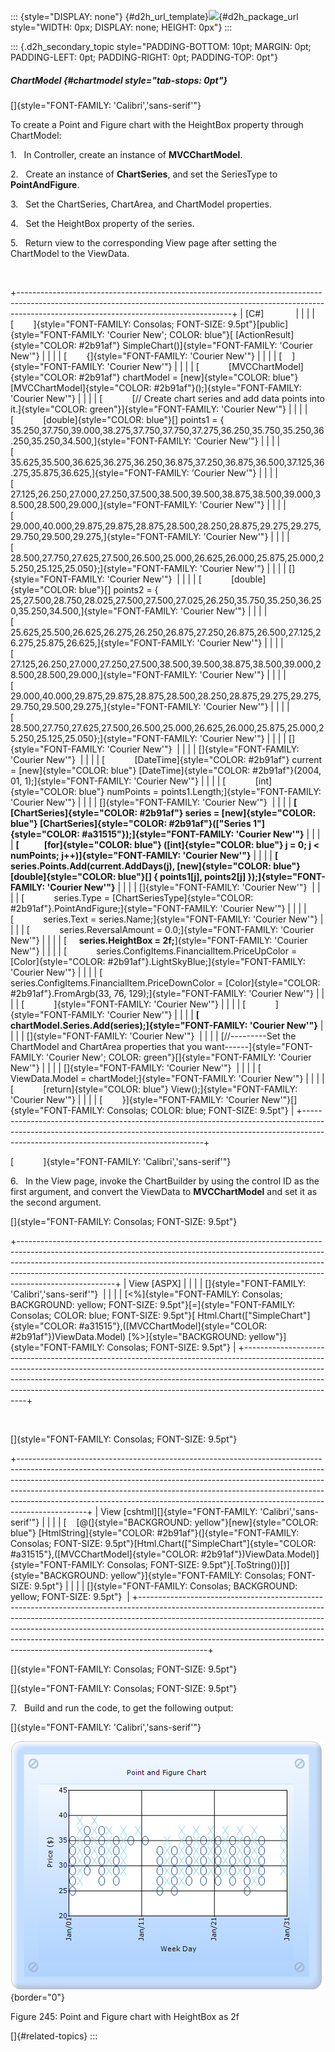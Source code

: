 ::: {style="DISPLAY: none"}
[](ms-xhelp:///?Id=d2h_url_template){#d2h_url_template}![](!package_url!){#d2h_package_url style="WIDTH: 0px; DISPLAY: none; HEIGHT: 0px"}
:::

::: {.d2h_secondary_topic style="PADDING-BOTTOM: 10pt; MARGIN: 0pt; PADDING-LEFT: 0pt; PADDING-RIGHT: 0pt; PADDING-TOP: 0pt"}
##### ChartModel {#chartmodel style="tab-stops: 0pt"}

[]{style="FONT-FAMILY: 'Calibri','sans-serif'"} 

To create a Point and Figure chart with the HeightBox property through ChartModel:

1.   In Controller, create an instance of **MVCChartModel**.

2.   Create an instance of **ChartSeries**, and set the SeriesType to **PointAndFigure**.

3.   Set the ChartSeries, ChartArea, and ChartModel properties.

4.   Set the HeightBox property of the series.

5.   Return view to the corresponding View page after setting the ChartModel to the ViewData.

 

+-----------------------------------------------------------------------------------------------------------------------------------------------------------------------------------------------------------------+
| \[C#\]                                                                                                                                                                                                          |
|                                                                                                                                                                                                                 |
| [        ]{style="FONT-FAMILY: Consolas; FONT-SIZE: 9.5pt"}[public]{style="FONT-FAMILY: 'Courier New'; COLOR: blue"}[ [ActionResult]{style="COLOR: #2b91af"} SimpleChart()]{style="FONT-FAMILY: 'Courier New'"} |
|                                                                                                                                                                                                                 |
| [        {]{style="FONT-FAMILY: 'Courier New'"}                                                                                                                                                                 |
|                                                                                                                                                                                                                 |
| [    ]{style="FONT-FAMILY: 'Courier New'"}                                                                                                                                                                      |
|                                                                                                                                                                                                                 |
| [            [MVCChartModel]{style="COLOR: #2b91af"} chartModel = [new]{style="COLOR: blue"} [MVCChartModel]{style="COLOR: #2b91af"}();]{style="FONT-FAMILY: 'Courier New'"}                                    |
|                                                                                                                                                                                                                 |
| [            [// Create chart series and add data points into it.]{style="COLOR: green"}]{style="FONT-FAMILY: 'Courier New'"}                                                                                   |
|                                                                                                                                                                                                                 |
| [            [double]{style="COLOR: blue"}\[\] points1 = {   35.250,37.750,39.000,38.275,37.750,37.750,37.275,36.250,35.750,35.250,36.250,35.250,34.500,]{style="FONT-FAMILY: 'Courier New'"}                   |
|                                                                                                                                                                                                                 |
| [                                          35.625,35.500,36.625,36.275,36.250,36.875,37.250,36.875,36.500,37.125,36.275,35.875,36.625,]{style="FONT-FAMILY: 'Courier New'"}                                     |
|                                                                                                                                                                                                                 |
| [                                          27.125,26.250,27.000,27.250,37.500,38.500,39.500,38.875,38.500,39.000,38.500,28.500,29.000,]{style="FONT-FAMILY: 'Courier New'"}                                     |
|                                                                                                                                                                                                                 |
| [                                          29.000,40.000,29.875,29.875,28.875,28.500,28.250,28.875,29.275,29.275,29.750,29.500,29.275,]{style="FONT-FAMILY: 'Courier New'"}                                     |
|                                                                                                                                                                                                                 |
| [                                          28.500,27.750,27.625,27.500,26.500,25.000,26.625,26.000,25.875,25.000,25.250,25.125,25.050};]{style="FONT-FAMILY: 'Courier New'"}                                    |
|                                                                                                                                                                                                                 |
| []{style="FONT-FAMILY: 'Courier New'"}                                                                                                                                                                          |
|                                                                                                                                                                                                                 |
| [            [double]{style="COLOR: blue"}\[\] points2 = {   25,27.500,28.750,28.025,27.500,27.500,27.025,26.250,35.750,35.250,36.250,35.250,34.500,]{style="FONT-FAMILY: 'Courier New'"}                       |
|                                                                                                                                                                                                                 |
| [                                           25.625,25.500,26.625,26.275,26.250,26.875,27.250,26.875,26.500,27.125,26.275,25.875,26.625,]{style="FONT-FAMILY: 'Courier New'"}                                    |
|                                                                                                                                                                                                                 |
| [                                           27.125,26.250,27.000,27.250,27.500,38.500,39.500,38.875,38.500,39.000,28.500,28.500,29.000,]{style="FONT-FAMILY: 'Courier New'"}                                    |
|                                                                                                                                                                                                                 |
| [                                           29.000,40.000,29.875,29.875,28.875,28.500,28.250,28.875,29.275,29.275,29.750,29.500,29.275,]{style="FONT-FAMILY: 'Courier New'"}                                    |
|                                                                                                                                                                                                                 |
| [                                           28.500,27.750,27.625,27.500,26.500,25.000,26.625,26.000,25.875,25.000,25.250,25.125,25.050};]{style="FONT-FAMILY: 'Courier New'"}                                   |
|                                                                                                                                                                                                                 |
| []{style="FONT-FAMILY: 'Courier New'"}                                                                                                                                                                          |
|                                                                                                                                                                                                                 |
| []{style="FONT-FAMILY: 'Courier New'"}                                                                                                                                                                          |
|                                                                                                                                                                                                                 |
| [            [DateTime]{style="COLOR: #2b91af"} current = [new]{style="COLOR: blue"} [DateTime]{style="COLOR: #2b91af"}(2004, 01, 1);]{style="FONT-FAMILY: 'Courier New'"}                                      |
|                                                                                                                                                                                                                 |
| [            [int]{style="COLOR: blue"} numPoints = points1.Length;]{style="FONT-FAMILY: 'Courier New'"}                                                                                                        |
|                                                                                                                                                                                                                 |
| []{style="FONT-FAMILY: 'Courier New'"}                                                                                                                                                                          |
|                                                                                                                                                                                                                 |
| **[            [ChartSeries]{style="COLOR: #2b91af"} series = [new]{style="COLOR: blue"} [ChartSeries]{style="COLOR: #2b91af"}([\"Series 1\"]{style="COLOR: #a31515"});]{style="FONT-FAMILY: 'Courier New'"}**  |
|                                                                                                                                                                                                                 |
| **[            [for]{style="COLOR: blue"} ([int]{style="COLOR: blue"} j = 0; j \< numPoints; j++)]{style="FONT-FAMILY: 'Courier New'"}**                                                                        |
|                                                                                                                                                                                                                 |
| **[                series.Points.Add(current.AddDays(j), [new]{style="COLOR: blue"} [double]{style="COLOR: blue"}\[\] { points1\[j\], points2\[j\] });]{style="FONT-FAMILY: 'Courier New'"}**                   |
|                                                                                                                                                                                                                 |
| []{style="FONT-FAMILY: 'Courier New'"}                                                                                                                                                                          |
|                                                                                                                                                                                                                 |
| [            series.Type = [ChartSeriesType]{style="COLOR: #2b91af"}.PointAndFigure;]{style="FONT-FAMILY: 'Courier New'"}                                                                                       |
|                                                                                                                                                                                                                 |
| [            series.Text = series.Name;]{style="FONT-FAMILY: 'Courier New'"}                                                                                                                                    |
|                                                                                                                                                                                                                 |
| [            series.ReversalAmount = 0.0;]{style="FONT-FAMILY: 'Courier New'"}                                                                                                                                  |
|                                                                                                                                                                                                                 |
| [     **series.HeightBox = 2f;**]{style="FONT-FAMILY: 'Courier New'"}                                                                                                                                           |
|                                                                                                                                                                                                                 |
| [            series.ConfigItems.FinancialItem.PriceUpColor = [Color]{style="COLOR: #2b91af"}.LightSkyBlue;]{style="FONT-FAMILY: 'Courier New'"}                                                                 |
|                                                                                                                                                                                                                 |
| [            series.ConfigItems.FinancialItem.PriceDownColor = [Color]{style="COLOR: #2b91af"}.FromArgb(33, 76, 129);]{style="FONT-FAMILY: 'Courier New'"}                                                      |
|                                                                                                                                                                                                                 |
| [            ]{style="FONT-FAMILY: 'Courier New'"}                                                                                                                                                              |
|                                                                                                                                                                                                                 |
| [            ]{style="FONT-FAMILY: 'Courier New'"}                                                                                                                                                              |
|                                                                                                                                                                                                                 |
| **[            chartModel.Series.Add(series);]{style="FONT-FAMILY: 'Courier New'"}**                                                                                                                            |
|                                                                                                                                                                                                                 |
| []{style="FONT-FAMILY: 'Courier New'"}                                                                                                                                                                          |
|                                                                                                                                                                                                                 |
| [//\-\-\-\-\-\-\-\--Set the ChartModel and ChartArea properties that you want\-\-\-\-\--]{style="FONT-FAMILY: 'Courier New'; COLOR: green"}[]{style="FONT-FAMILY: 'Courier New'"}                               |
|                                                                                                                                                                                                                 |
| []{style="FONT-FAMILY: 'Courier New'"}                                                                                                                                                                          |
|                                                                                                                                                                                                                 |
| [            ViewData.Model = chartModel;]{style="FONT-FAMILY: 'Courier New'"}                                                                                                                                  |
|                                                                                                                                                                                                                 |
| [            [return]{style="COLOR: blue"} View();]{style="FONT-FAMILY: 'Courier New'"}                                                                                                                         |
|                                                                                                                                                                                                                 |
| [        }]{style="FONT-FAMILY: 'Courier New'"}[]{style="FONT-FAMILY: Consolas; COLOR: blue; FONT-SIZE: 9.5pt"}                                                                                                 |
+-----------------------------------------------------------------------------------------------------------------------------------------------------------------------------------------------------------------+

[            ]{style="FONT-FAMILY: 'Calibri','sans-serif'"}

6.   In the View page, invoke the ChartBuilder by using the control ID as the first argument, and convert the ViewData to **MVCChartModel** and set it as the second argument.

[]{style="FONT-FAMILY: Consolas; FONT-SIZE: 9.5pt"} 

+------------------------------------------------------------------------------------------------------------------------------------------------------------------------------------------------------------------------------------------------------------------------------------------------------------------------------------------------+
| View \[ASPX\]                                                                                                                                                                                                                                                                                                                                  |
|                                                                                                                                                                                                                                                                                                                                                |
| []{style="FONT-FAMILY: 'Calibri','sans-serif'"}                                                                                                                                                                                                                                                                                                |
|                                                                                                                                                                                                                                                                                                                                                |
| [\<%]{style="FONT-FAMILY: Consolas; BACKGROUND: yellow; FONT-SIZE: 9.5pt"}[=]{style="FONT-FAMILY: Consolas; COLOR: blue; FONT-SIZE: 9.5pt"}[ Html.Chart([\"SimpleChart\"]{style="COLOR: #a31515"},([MVCChartModel]{style="COLOR: #2b91af"})ViewData.Model) [%\>]{style="BACKGROUND: yellow"}]{style="FONT-FAMILY: Consolas; FONT-SIZE: 9.5pt"} |
+------------------------------------------------------------------------------------------------------------------------------------------------------------------------------------------------------------------------------------------------------------------------------------------------------------------------------------------------+

 

[]{style="FONT-FAMILY: Consolas; FONT-SIZE: 9.5pt"} 

+-----------------------------------------------------------------------------------------------------------------------------------------------------------------------------------------------------------------------------------------------------------------------------------------------------------------------------------------------------------------------------------------------------------------------+
| View \[cshtml\][]{style="FONT-FAMILY: 'Calibri','sans-serif'"}                                                                                                                                                                                                                                                                                                                                                        |
|                                                                                                                                                                                                                                                                                                                                                                                                                       |
| [    [@(]{style="BACKGROUND: yellow"}[new]{style="COLOR: blue"} [HtmlString]{style="COLOR: #2b91af"}(]{style="FONT-FAMILY: Consolas; FONT-SIZE: 9.5pt"}[Html.Chart([\"SimpleChart\"]{style="COLOR: #a31515"},([MVCChartModel]{style="COLOR: #2b91af"})ViewData.Model)]{style="FONT-FAMILY: Consolas; FONT-SIZE: 9.5pt"}[.ToString())[)]{style="BACKGROUND: yellow"}]{style="FONT-FAMILY: Consolas; FONT-SIZE: 9.5pt"} |
|                                                                                                                                                                                                                                                                                                                                                                                                                       |
| []{style="FONT-FAMILY: Consolas; BACKGROUND: yellow; FONT-SIZE: 9.5pt"}                                                                                                                                                                                                                                                                                                                                               |
+-----------------------------------------------------------------------------------------------------------------------------------------------------------------------------------------------------------------------------------------------------------------------------------------------------------------------------------------------------------------------------------------------------------------------+

[]{style="FONT-FAMILY: Consolas; FONT-SIZE: 9.5pt"} 

[]{style="FONT-FAMILY: Consolas; FONT-SIZE: 9.5pt"} 

7.   Build and run the code, to get the following output:

[]{style="FONT-FAMILY: 'Calibri','sans-serif'"} 

![](ImagesExt/image69_170.png){border="0"}

Figure 245: Point and Figure chart with HeightBox as 2f

[]{#related-topics}
:::
